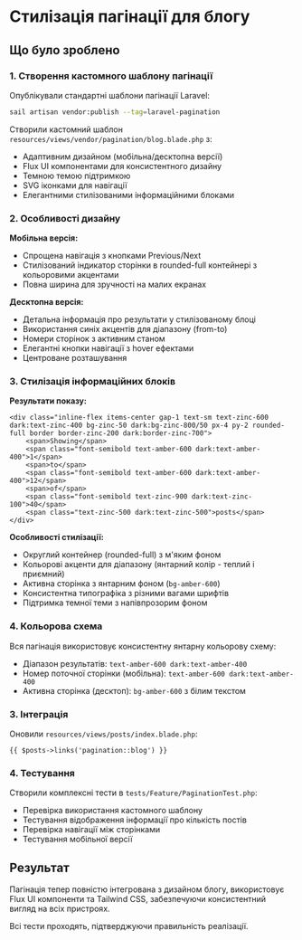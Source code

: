 # Стилізація пагінації для блогу

## Що було зроблено

### 1. Створення кастомного шаблону пагінації

Опублікували стандартні шаблони пагінації Laravel:
```bash
sail artisan vendor:publish --tag=laravel-pagination
```

Створили кастомний шаблон `resources/views/vendor/pagination/blog.blade.php` з:
- Адаптивним дизайном (мобільна/десктопна версії)
- Flux UI компонентами для консистентного дизайну
- Темною темою підтримкою
- SVG іконками для навігації
- Елегантними стилізованими інформаційними блоками

### 2. Особливості дизайну

**Мобільна версія:**
- Спрощена навігація з кнопками Previous/Next
- Стилізований індикатор сторінки в rounded-full контейнері з кольоровими акцентами
- Повна ширина для зручності на малих екранах

**Десктопна версія:**
- Детальна інформація про результати у стилізованому блоці
- Використання синіх акцентів для діапазону (from-to)
- Номери сторінок з активним станом
- Елегантні кнопки навігації з hover ефектами
- Центроване розташування

### 3. Стилізація інформаційних блоків

**Результати показу:**
```blade
<div class="inline-flex items-center gap-1 text-sm text-zinc-600 dark:text-zinc-400 bg-zinc-50 dark:bg-zinc-800/50 px-4 py-2 rounded-full border border-zinc-200 dark:border-zinc-700">
    <span>Showing</span>
    <span class="font-semibold text-amber-600 dark:text-amber-400">1</span>
    <span>to</span>
    <span class="font-semibold text-amber-600 dark:text-amber-400">12</span>
    <span>of</span>
    <span class="font-semibold text-zinc-900 dark:text-zinc-100">40</span>
    <span class="text-zinc-500 dark:text-zinc-500">posts</span>
</div>
```

**Особливості стилізації:**
- Округлий контейнер (rounded-full) з м'яким фоном
- Кольорові акценти для діапазону (янтарний колір - теплий і приємний)
- Активна сторінка з янтарним фоном (`bg-amber-600`)
- Консистентна типографіка з різними вагами шрифтів
- Підтримка темної теми з напівпрозорим фоном

### 4. Кольорова схема
Вся пагінація використовує консистентну янтарну кольорову схему:
- Діапазон результатів: `text-amber-600 dark:text-amber-400`
- Номер поточної сторінки (мобільна): `text-amber-600 dark:text-amber-400`
- Активна сторінка (десктоп): `bg-amber-600` з білим текстом

### 3. Інтеграція

Оновили `resources/views/posts/index.blade.php`:
```blade
{{ $posts->links('pagination::blog') }}
```

### 4. Тестування

Створили комплексні тести в `tests/Feature/PaginationTest.php`:
- Перевірка використання кастомного шаблону
- Тестування відображення інформації про кількість постів
- Перевірка навігації між сторінками
- Тестування мобільної версії

## Результат

Пагінація тепер повністю інтегрована з дизайном блогу, використовує Flux UI компоненти та Tailwind CSS, забезпечуючи консистентний вигляд на всіх пристроях.

Всі тести проходять, підтверджуючи правильність реалізації.